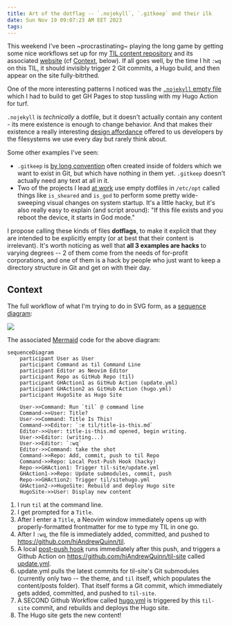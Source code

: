 ```yaml
---
title: Art of the dotflag -- `.nojekyll`, `.gitkeep` and their ilk
date: Sun Nov 19 09:07:23 AM EET 2023
tags: 
---
```


This weekend I've been ~procrastinating~ playing the long game by getting some nice workflows set up for my [TIL content repository](https://github.com/hiAndrewQuinn/til) and its associated [website](https://github.com/hiAndrewQuinn/til-site) (cf [Context](#context), below). If all goes well, by the time I hit `:wq` on this TIL, it should invisibly trigger 2 Git commits, a Hugo build, and then appear on the site fully-bitrthed.

One of the more interesting patterns I noticed was the [`.nojekyll` empty file](https://github.blog/2009-12-29-bypassing-jekyll-on-github-pages/) which I had to build to get GH Pages to stop tussling with my Hugo Action for turf.

`.nojekyll` is *technically* a dotfile, but it doesn't actually contain any content - its mere existence is enough to change behavior. And that makes their existence a really interesting [design affordance](https://en.wikipedia.org/wiki/Affordance) offered to us developers by the filesystems we use every day but rarely think about.

Some other examples I've seen:

- `.gitkeep` is [by long convention](https://stackoverflow.com/questions/115983/how-do-i-add-an-empty-directory-to-a-git-repository) often created inside of folders which we want to exist in Git, but which have nothing in them yet. `.gitkeep` doesn't actually need any text at all in it.
- Two of the projects I lead [at work](https://www.teleste.com/) use empty dotfiles in `/etc/opt` called things like `is_sheared` and `is_god` to perform some pretty wide-sweeping visual changes on system startup. It's a little hacky, but it's also really easy to explain (and script around): "If this file exists and you reboot the device, it starts in God mode."


I propose calling these kinds of files **dotflags**, to make it explicit that they are intended to be explicitly empty (or at best that their content is irrelevant). It's worth noticing as well that **all 3 examples are hacks** to varying degrees -- 2 of them come from the needs of for-profit corporations, and one of them is a hack by people who just want to keep a directory structure in Git and get on with their day.



## Context

The full workflow of what I'm trying to do in SVG form, as a [sequence diagram](https://jessems.com/posts/2023-07-22-the-unreasonable-effectiveness-of-sequence-diagrams-in-mermaidjs):

[![](https://mermaid.ink/img/pako:eNp9lMtu2zAQRX9lypUDWDLqpRZpg6aICwRFkMdOC9HiVBpYIhWRrCEE-fcO9Uptq_XGouZczujySm8iNwpFIiy-etQ53pIsWlmnGvjXyNZRTo3UDl4stiBt_39Z_WbqWmoVAEfVvLwnjZfwd0XO9Jv9RPOb6vHGJfiIjQnYHbmd3w_LFe9_dYne7W5yR0Z__osf7sDKN0o6jLv6f8LtgrD0hfmHbMelJ3IYVOEawiLVAxg8iq6vRxcSePQaMp47g6-Qj9ZUszUjxoKgS-CZXIVflnfqa_DDwnNJ9tO5fvAxgSzBcAwbF-iIbOSYjmuVDYIBm_udU2Aa1KjWsMeCNBxbcqSL-GSgqdNqqsbx1SKQJcfX87bz0zh54EFLBFsad_4w4bQTuFE8SPCM3Boab0twpo9YKC9L7k0uK3gw1kUPQbAz5sBnKfNDN84YOMbnzLCvLRUFB5x3jiyf5OYjM4NkZuc2Lz0B1u9ro3yF9nTOxU7bk06b0GnK2GmbLYumiHF-cO-p4reLc6OwqUw3ZM72mQu6iZ0P9ZZsU8kONB55LO1Qs8FiLWpsa0mK3_i3oEwF219jKhK-VLI9pCLV78xJ78xTp3ORuNbjWgx-jF8HkfySlcX3P7Kpbc8?type=png)](https://mermaid-js.github.io/mermaid-live-editor/edit#pako:eNp9lMtu2zAQRX9lypUDWDLqpRZpg6aICwRFkMdOC9HiVBpYIhWRrCEE-fcO9Uptq_XGouZczujySm8iNwpFIiy-etQ53pIsWlmnGvjXyNZRTo3UDl4stiBt_39Z_WbqWmoVAEfVvLwnjZfwd0XO9Jv9RPOb6vHGJfiIjQnYHbmd3w_LFe9_dYne7W5yR0Z__osf7sDKN0o6jLv6f8LtgrD0hfmHbMelJ3IYVOEawiLVAxg8iq6vRxcSePQaMp47g6-Qj9ZUszUjxoKgS-CZXIVflnfqa_DDwnNJ9tO5fvAxgSzBcAwbF-iIbOSYjmuVDYIBm_udU2Aa1KjWsMeCNBxbcqSL-GSgqdNqqsbx1SKQJcfX87bz0zh54EFLBFsad_4w4bQTuFE8SPCM3Boab0twpo9YKC9L7k0uK3gw1kUPQbAz5sBnKfNDN84YOMbnzLCvLRUFB5x3jiyf5OYjM4NkZuc2Lz0B1u9ro3yF9nTOxU7bk06b0GnK2GmbLYumiHF-cO-p4reLc6OwqUw3ZM72mQu6iZ0P9ZZsU8kONB55LO1Qs8FiLWpsa0mK3_i3oEwF219jKhK-VLI9pCLV78xJ78xTp3ORuNbjWgx-jF8HkfySlcX3P7Kpbc8)

The associated [Mermaid](https://mermaid-js.github.io/mermaid-live-editor/edit#) code for the above diagram:

```mermaid
sequenceDiagram
    participant User as User
    participant Command as til Command Line
    participant Editor as Neovim Editor
    participant Repo as GitHub Repo (til)
    participant GHAction1 as GitHub Action (update.yml)
    participant GHAction2 as GitHub Action (hugo.yml)
    participant HugoSite as Hugo Site

    User->>Command: Run `til` @ command line
    Command->>User: Title?
    User->>Command: Title Is This!
    Command->>Editor: `:e til/title-is-this.md`
    Editor->>User: title-is-this.md opened, begin writing.
    User->>Editor: (writing...)
    User->>Editor: `:wq`
    Editor->>Command: take the shot
    Command->>Repo: Add, commit, push to til Repo
    Command->>Repo: Local Post-Push Hook (hacky)
    Repo->>GHAction1: Trigger til-site/update.yml
    GHAction1->>Repo: Update submodules, commit, push
    Repo->>GHAction2: Trigger til/sitehugo.yml
    GHAction2->>HugoSite: Rebuild and deploy Hugo site
    HugoSite->>User: Display new content
```


1. I run `til` at the command line.
2. I get prompted for a `Title`.
3. After I enter a `Title`, a Neovim window immediately opens up with properly-formatted frontmatter for me to type my TIL in one go.
4. After I `:wq`, the file is immediately added, committed, and pushed to https://github.com/hiAndrewQuinn/til.
5. A local [post-push hook](http://localhost:1313/til-site/posts/no-such-thing-as-a-post-push-hook/) runs immediately after this push, and triggers a Github Action on https://github.com/hiAndrewQuinn/til-site called [update.yml](https://github.com/hiAndrewQuinn/til-site/blob/main/.github/workflows/update.yml).
6. update.yml pulls the latest commits for til-site's Git submodules (currently only two -- the theme, and `til` itself, which populates the content/posts folder). That itself forms a Git commit, which immediately gets added, committed, and pushed to `til-site`.
7. A SECOND Github Workflow called [hugo.yml](https://github.com/hiAndrewQuinn/til-site/blob/main/.github/workflows/hugo.yml) is triggered by this `til-site` commit, and rebuilds and deploys the Hugo site.
8. The Hugo site gets the new content!
